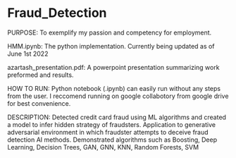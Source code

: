 # Fraud_Detection
PURPOSE: To exemplify my passion and competency for employment.

HMM.ipynb: The python implementation. Currently being updated as of June 1st 2022

azartash_presentation.pdf: A powerpoint presentation summarizing work preformed and results.

HOW TO RUN:
Python notebook (.ipynb) can easily run without any steps from the user. I reccomend running on google collabotory from google drive for best convenience. 

DESCRIPTION:
Detected credit card fraud using ML algorithms and created a model to infer hidden strategy of fraudsters.
Application to generative adversarial environment in which fraudster attempts to deceive fraud detection AI methods.
Demonstrated algorithms such as Boosting, Deep Learning, Decision Trees, GAN, GNN, KNN, Random Forests, SVM
